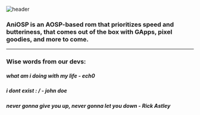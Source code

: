 ![header](https://capsule-render.vercel.app/api?type=waving&color=0:ffa0ec,100:b70000&height=300&section=header&fontSize=90&text=AniOSP&fontAlign=75&fontColor=ffffff&desc=for%20otakus,%20by%20otakus&descAlign=80)
### AniOSP is an AOSP-based rom that prioritizes speed and butteriness, that comes out of the box with GApps, pixel goodies, and more to come.

-------------------------------

### Wise words from our devs:

#####     *what am i doing with my life - ech0*
#####     *i dont exist : / - john doe*
#####     *never gonna give you up, never gonna let you down - Rick Astley*
